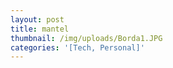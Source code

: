 ```yaml
---
layout: post
title: mantel
thumbnail: /img/uploads/Borda1.JPG
categories: '[Tech, Personal]'
---
```


